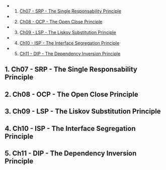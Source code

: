 <!-- vscode-markdown-toc -->
* 1. [Ch07 - SRP - The Single Responsability Principle](#Ch07-SRP-TheSingleResponsabilityPrinciple)
* 2. [Ch08 - OCP - The Open Close Principle](#Ch08-OCP-TheOpenClosePrinciple)
* 3. [Ch09 - LSP - The Liskov Substitution Principle](#Ch09-LSP-TheLiskovSubstitutionPrinciple)
* 4. [Ch10 - ISP - The Interface Segregation Principle](#Ch10-ISP-TheInterfaceSegregationPrinciple)
* 5. [Ch11 - DIP - The Dependency Inversion Principle](#Ch11-DIP-TheDependencyInversionPrinciple)

<!-- vscode-markdown-toc-config
	numbering=true
	autoSave=true
	/vscode-markdown-toc-config -->
<!-- /vscode-markdown-toc -->

##  1. <a name='Ch07-SRP-TheSingleResponsabilityPrinciple'></a>Ch07 - SRP - The Single Responsability Principle

##  2. <a name='Ch08-OCP-TheOpenClosePrinciple'></a>Ch08 - OCP - The Open Close Principle

##  3. <a name='Ch09-LSP-TheLiskovSubstitutionPrinciple'></a>Ch09 - LSP - The Liskov Substitution Principle

##  4. <a name='Ch10-ISP-TheInterfaceSegregationPrinciple'></a>Ch10 - ISP - The Interface Segregation Principle

##  5. <a name='Ch11-DIP-TheDependencyInversionPrinciple'></a>Ch11 - DIP - The Dependency Inversion Principle